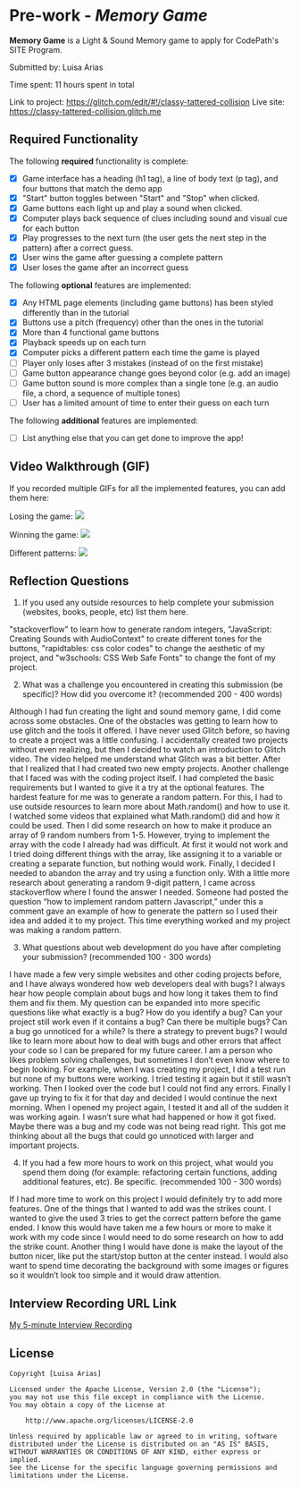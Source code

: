# Pre-work - *Memory Game*

**Memory Game** is a Light & Sound Memory game to apply for CodePath's SITE Program. 

Submitted by: Luisa Arias

Time spent: 11 hours spent in total

Link to project: https://glitch.com/edit/#!/classy-tattered-collision
Live site: https://classy-tattered-collision.glitch.me

## Required Functionality

The following **required** functionality is complete:

* [x] Game interface has a heading (h1 tag), a line of body text (p tag), and four buttons that match the demo app
* [x] "Start" button toggles between "Start" and "Stop" when clicked. 
* [x] Game buttons each light up and play a sound when clicked. 
* [x] Computer plays back sequence of clues including sound and visual cue for each button
* [x] Play progresses to the next turn (the user gets the next step in the pattern) after a correct guess. 
* [x] User wins the game after guessing a complete pattern
* [x] User loses the game after an incorrect guess

The following **optional** features are implemented:

* [x] Any HTML page elements (including game buttons) has been styled differently than in the tutorial
* [x] Buttons use a pitch (frequency) other than the ones in the tutorial
* [x] More than 4 functional game buttons
* [x] Playback speeds up on each turn
* [x] Computer picks a different pattern each time the game is played
* [ ] Player only loses after 3 mistakes (instead of on the first mistake)
* [ ] Game button appearance change goes beyond color (e.g. add an image)
* [ ] Game button sound is more complex than a single tone (e.g. an audio file, a chord, a sequence of multiple tones)
* [ ] User has a limited amount of time to enter their guess on each turn

The following **additional** features are implemented:

- [ ] List anything else that you can get done to improve the app!

## Video Walkthrough (GIF)

If you recorded multiple GIFs for all the implemented features, you can add them here:

Losing the game:
![](https://i.imgur.com/uiNZfCg.gif)

Winning the game:
![](https://i.imgur.com/HLS4pQv.gif)

Different patterns:
![](https://i.imgur.com/2oofglq.gif)


## Reflection Questions
1. If you used any outside resources to help complete your submission (websites, books, people, etc) list them here. 

"stackoverflow" to learn how to generate random integers, "JavaScript: Creating Sounds with AudioContext" to create different tones for the buttons, "rapidtables: css color codes" to change the aesthetic of my project, and "w3schools: CSS Web Safe Fonts" to change the font of my project. 

2. What was a challenge you encountered in creating this submission (be specific)? How did you overcome it? (recommended 200 - 400 words)
 
Although I had fun creating the light and sound memory game, I did come across some obstacles. One of the obstacles was getting to learn how to use glitch and the tools it offered. I have never used Glitch before, so having to create a project was a little confusing. I accidentally created two projects without even realizing, but then I decided to watch an introduction to Glitch video. The video helped me understand what Glitch was a bit better. After that I realized that I had created two new empty projects. Another challenge that I faced was with the coding project itself. I had completed the basic requirements but I wanted to give it a try at the optional features. The hardest feature for me was to generate a random pattern. For this, I had to use outside resources to learn more about Math.random() and how to use it. I watched some videos that explained what Math.random() did and how it could be used. Then I did some research on how to make it produce an array of 9 random numbers from 1-5. However, trying to implement the array with the code I already had was difficult. At first it would not work and I tried doing different things with the array, like assigning it to a variable or creating a separate function, but nothing would work. Finally, I decided I needed to abandon the array and try using a function only. With a little more research about generating a random 9-digit pattern, I came across stackoverflow where I found the answer I needed. Someone had posted the question “how to implement random pattern Javascript,” under this a comment gave an example of how to generate the pattern so I used their idea and added it to my project. This time everything worked and my project was making a random pattern.

3. What questions about web development do you have after completing your submission? (recommended 100 - 300 words)
 
I have made a few very simple websites and other coding projects before, and I have always wondered how web developers deal with bugs? I always hear how people complain about bugs and how long it takes them to find them and fix them. My question can be expanded into more specific questions like what exactly is a bug? How do you identify a bug? Can your project still work even if it contains a bug? Can there be multiple bugs? Can a bug go unnoticed for a while? Is there a strategy to prevent bugs? I would like to learn more about how to deal with bugs and other errors that affect your code so I can be prepared for my future career. I am a person who likes problem solving challenges, but sometimes I don’t even know where to begin looking. For example, when I was creating my project, I did a test run but none of my buttons were working. I tried testing it again but it still wasn’t working. Then I looked over the code but I could not find any errors. Finally I gave up trying to fix it for that day and decided I would continue the next morning. When I opened my project again, I tested it and all of the sudden it was working again. I wasn’t sure what had happened or how it got fixed. Maybe there was a bug and my code was not being read right. This got me thinking about all the bugs that could go unnoticed with larger and important projects.

4. If you had a few more hours to work on this project, what would you spend them doing (for example: refactoring certain functions, adding additional features, etc). Be specific. (recommended 100 - 300 words)
 
If I had more time to work on this project I would definitely try to add more features. One of the things that I wanted to add was the strikes count. I wanted to give the used 3 tries to get the correct pattern before the game ended. I know this would have taken me a few hours or more to make it work with my code since I would need to do some research on how to add the strike count. Another thing I would have done is make the layout of the button nicer, like put the start/stop button at the center instead. I would also want to spend time decorating the background with some images or figures so it wouldn’t look too simple and it would draw attention.



## Interview Recording URL Link

[My 5-minute Interview Recording](https://www.loom.com/share/ca3d3f87fe0042fdac67d25944936481)


## License

    Copyright [Luisa Arias]

    Licensed under the Apache License, Version 2.0 (the "License");
    you may not use this file except in compliance with the License.
    You may obtain a copy of the License at

        http://www.apache.org/licenses/LICENSE-2.0

    Unless required by applicable law or agreed to in writing, software
    distributed under the License is distributed on an "AS IS" BASIS,
    WITHOUT WARRANTIES OR CONDITIONS OF ANY KIND, either express or implied.
    See the License for the specific language governing permissions and
    limitations under the License.
